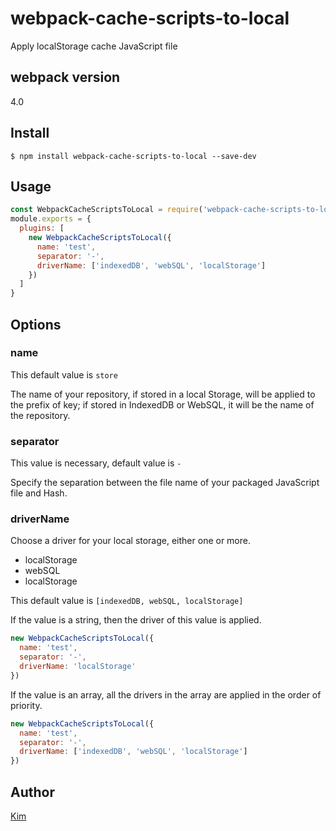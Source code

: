 # webpack-cache-scripts-to-local

Apply localStorage cache JavaScript file

## webpack version

4.0

## Install

```shell
$ npm install webpack-cache-scripts-to-local --save-dev
```

## Usage

```js
const WebpackCacheScriptsToLocal = require('webpack-cache-scripts-to-local')
module.exports = {
  plugins: [
    new WebpackCacheScriptsToLocal({
      name: 'test',
      separator: '-',
      driverName: ['indexedDB', 'webSQL', 'localStorage']
    })
  ]
}
```

## Options

### name

This default value is `store`

The name of your repository, if stored in a local Storage, will be applied to the prefix of key; if stored in IndexedDB or WebSQL, it will be the name of the repository.

### separator

This value is necessary, default value is `-`

Specify the separation between the file name of your packaged JavaScript file and Hash.

### driverName

Choose a driver for your local storage, either one or more.

- localStorage
- webSQL
- localStorage

This default value is `[indexedDB, webSQL, localStorage]`

If the value is a string, then the driver of this value is applied.

```js
new WebpackCacheScriptsToLocal({
  name: 'test',
  separator: '-',
  driverName: 'localStorage'
})
```

If the value is an array, all the drivers in the array are applied in the order of priority.

```js
new WebpackCacheScriptsToLocal({
  name: 'test',
  separator: '-',
  driverName: ['indexedDB', 'webSQL', 'localStorage']
})
```

## Author

[Kim](https://github.com/hubvue)

